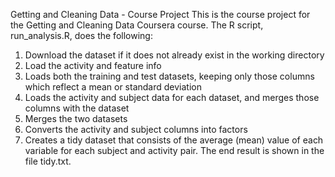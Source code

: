 Getting and Cleaning Data - Course Project
This is the course project for the Getting and Cleaning Data Coursera course. The R script, run_analysis.R, does the following:
1.	Download the dataset if it does not already exist in the working directory
2.	Load the activity and feature info
3.	Loads both the training and test datasets, keeping only those columns which reflect a mean or standard deviation
4.	Loads the activity and subject data for each dataset, and merges those columns with the dataset
5.	Merges the two datasets
6.	Converts the activity and subject columns into factors
7.	Creates a tidy dataset that consists of the average (mean) value of each variable for each subject and activity pair.
The end result is shown in the file tidy.txt.
